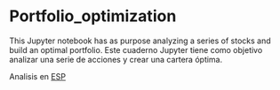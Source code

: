 # Portfolio_optimization
This Jupyter notebook has as purpose analyzing a series of stocks and build an optimal portfolio. Este cuaderno Jupyter tiene como objetivo analizar una serie de acciones y crear una cartera óptima. 

Analisis en [ESP](https://github.com/Joevalencia/Portfolio_optimization/blob/master/Analisis%20de%20carteras%20.ipynb)
